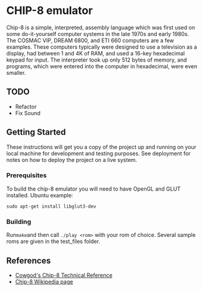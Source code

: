 # CHIP-8 emulator

Chip-8 is a simple, interpreted, assembly language which was first used on some do-it-yourself computer systems in the late 1970s and early 1980s. The COSMAC VIP, DREAM 6800, and ETI 660 computers are a few examples. These computers typically were designed to use a television as a display, had between 1 and 4K of RAM, and used a 16-key hexadecimal keypad for input. The interpreter took up only 512 bytes of memory, and programs, which were entered into the computer in hexadecimal, were even smaller.

## TODO
- Refactor
-  Fix Sound

## Getting Started

These instructions will get you a copy of the project up and running on your local machine for development and testing purposes. See deployment for notes on how to deploy the project on a live system.

### Prerequisites

To build the chip-8 emulator you will need to have OpenGL and GLUT installed.
Ubuntu example:
```
sudo apt-get install libglut3-dev
```

### Building

Run```make```and then call ```./play <rom>``` with your rom of choice. Several sample roms are given in the test_files folder.

## References
- [Cowgod's Chip-8 Technical Reference](http://devernay.free.fr/hacks/chip8/C8TECH10.HTM)
- [Chip-8 Wikipedia page](https://en.wikipedia.org/wiki/CHIP-8)

